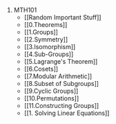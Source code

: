 1. MTH101
	- [[Random Important Stuff]]
	- [[0.Theorems]]
	- [[1.Groups]]
	- [[2.Symmetry]]
	- [[3.Isomorphism]]
	- [[4.Sub-Groups]]
	- [[5.Lagrange's Theorem]]
	- [[6.Cosets]]
	- [[7.Modular Arithmetic]]
	- [[8.Subset of Subgroups]]
	- [[9.Cyclic Groups]]
	- [[10.Permutations]]
	- [[11.Constructing Groups]]
	- [[1. Solving Linear Equations]]